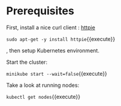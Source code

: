 # Prerequisites

First, install a nice curl client : [httpie](https://httpie.org/)

`sudo apt-get -y install httpie`{{execute}}



, then setup Kubernetes environment.

Start the cluster:


`minikube start --wait=false`{{execute}}

Take a look at running nodes:

`kubectl get nodes`{{execute}}